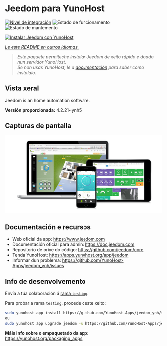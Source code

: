 <!--
NOTA: Este README foi creado automáticamente por <https://github.com/YunoHost/apps/tree/master/tools/readme_generator>
NON debe editarse manualmente.
-->

# Jeedom para YunoHost

[![Nivel de integración](https://dash.yunohost.org/integration/jeedom.svg)](https://dash.yunohost.org/appci/app/jeedom) ![Estado de funcionamento](https://ci-apps.yunohost.org/ci/badges/jeedom.status.svg) ![Estado de mantemento](https://ci-apps.yunohost.org/ci/badges/jeedom.maintain.svg)

[![Instalar Jeedom con YunoHost](https://install-app.yunohost.org/install-with-yunohost.svg)](https://install-app.yunohost.org/?app=jeedom)

*[Le este README en outros idiomas.](./ALL_README.md)*

> *Este paquete permíteche instalar Jeedom de xeito rápido e doado nun servidor YunoHost.*  
> *Se non usas YunoHost, le a [documentación](https://yunohost.org/install) para saber como instalalo.*

## Vista xeral

Jeedom is an home automation software.


**Versión proporcionada:** 4.2.21~ynh5

## Capturas de pantalla

![Captura de pantalla de Jeedom](./doc/screenshots/01-Appli-jeedom.png)

## Documentación e recursos

- Web oficial da app: <https://www.jeedom.com>
- Documentación oficial para admin: <https://doc.jeedom.com>
- Repositorio de orixe do código: <https://github.com/jeedom/core>
- Tenda YunoHost: <https://apps.yunohost.org/app/jeedom>
- Informar dun problema: <https://github.com/YunoHost-Apps/jeedom_ynh/issues>

## Info de desenvolvemento

Envía a túa colaboración á [rama `testing`](https://github.com/YunoHost-Apps/jeedom_ynh/tree/testing).

Para probar a rama `testing`, procede deste xeito:

```bash
sudo yunohost app install https://github.com/YunoHost-Apps/jeedom_ynh/tree/testing --debug
ou
sudo yunohost app upgrade jeedom -u https://github.com/YunoHost-Apps/jeedom_ynh/tree/testing --debug
```

**Máis info sobre o empaquetado da app:** <https://yunohost.org/packaging_apps>
